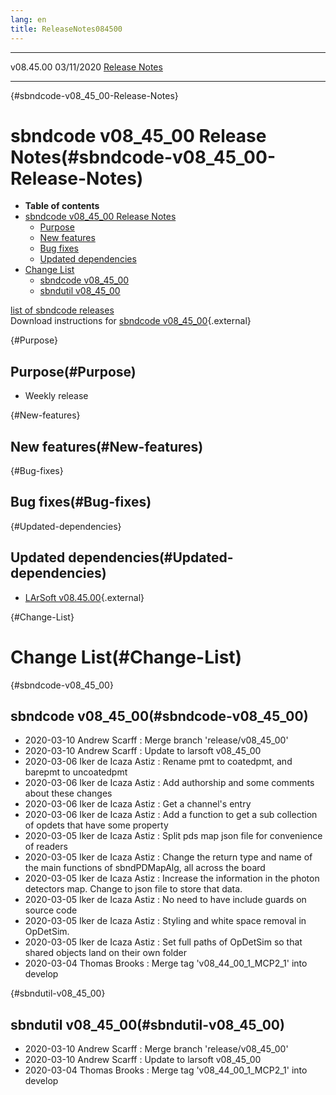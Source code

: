 ```yaml
---
lang: en
title: ReleaseNotes084500
---
```


  ----------- ------------ -- -- ------------------------------------------------------
  v08.45.00   03/11/2020         [Release Notes](ReleaseNotes084500.html)
  ----------- ------------ -- -- ------------------------------------------------------

{#sbndcode-v08_45_00-Release-Notes}

sbndcode v08\_45\_00 Release Notes(#sbndcode-v08_45_00-Release-Notes)
======================================================================================

-   **Table of contents**
-   [sbndcode v08\_45\_00 Release
    Notes](#sbndcode-v08_45_00-Release-Notes)
    -   [Purpose](#Purpose)
    -   [New features](#New-features)
    -   [Bug fixes](#Bug-fixes)
    -   [Updated dependencies](#Updated-dependencies)
-   [Change List](#Change-List)
    -   [sbndcode v08\_45\_00](#sbndcode-v08_45_00)
    -   [sbndutil v08\_45\_00](#sbndutil-v08_45_00)

[list of sbndcode
releases](List_of_SBND_code_releases.html)\
Download instructions for [sbndcode
v08\_45\_00](http://scisoft.fnal.gov/scisoft/bundles/sbnd/v08_45_00/sbndcode-v08_45_00.html){.external}

{#Purpose}

Purpose(#Purpose)
----------------------------------

-   Weekly release

{#New-features}

New features(#New-features)
--------------------------------------------

{#Bug-fixes}

Bug fixes(#Bug-fixes)
--------------------------------------

{#Updated-dependencies}

Updated dependencies(#Updated-dependencies)
------------------------------------------------------------

-   [LArSoft
    v08.45.00](https://cdcvs.fnal.gov/redmine/projects/larsoft/wiki/ReleaseNotes084500){.external}

{#Change-List}

Change List(#Change-List)
==========================================

{#sbndcode-v08_45_00}

sbndcode v08\_45\_00(#sbndcode-v08_45_00)
----------------------------------------------------------

-   2020-03-10 Andrew Scarff : Merge branch \'release/v08\_45\_00\'
-   2020-03-10 Andrew Scarff : Update to larsoft v08\_45\_00
-   2020-03-06 Iker de Icaza Astiz : Rename pmt to coatedpmt, and
    barepmt to uncoatedpmt
-   2020-03-06 Iker de Icaza Astiz : Add authorship and some comments
    about these changes
-   2020-03-06 Iker de Icaza Astiz : Get a channel\'s entry
-   2020-03-06 Iker de Icaza Astiz : Add a function to get a sub
    collection of opdets that have some property
-   2020-03-05 Iker de Icaza Astiz : Split pds map json file for
    convenience of readers
-   2020-03-05 Iker de Icaza Astiz : Change the return type and name of
    the main functions of sbndPDMapAlg, all across the board
-   2020-03-05 Iker de Icaza Astiz : Increase the information in the
    photon detectors map. Change to json file to store that data.
-   2020-03-05 Iker de Icaza Astiz : No need to have include guards on
    source code
-   2020-03-05 Iker de Icaza Astiz : Styling and white space removal in
    OpDetSim.
-   2020-03-05 Iker de Icaza Astiz : Set full paths of OpDetSim so that
    shared objects land on their own folder
-   2020-03-04 Thomas Brooks : Merge tag \'v08\_44\_00\_1\_MCP2\_1\'
    into develop

{#sbndutil-v08_45_00}

sbndutil v08\_45\_00(#sbndutil-v08_45_00)
----------------------------------------------------------

-   2020-03-10 Andrew Scarff : Merge branch \'release/v08\_45\_00\'
-   2020-03-10 Andrew Scarff : Update to larsoft v08\_45\_00
-   2020-03-04 Thomas Brooks : Merge tag \'v08\_44\_00\_1\_MCP2\_1\'
    into develop
